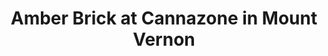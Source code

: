 ---
title: "Amber Brick at Cannazone in Mount Vernon"
picture: "/assets/camera-roll/2018/2018-03-23-amber-brick-at-cannazone/20180323_230926069_iOS.jpg"
thumbnail: "/assets/camera-roll/2018/2018-03-23-amber-brick-at-cannazone/20180323_230926069_iOS-thumbnail.jpg"
tags:
  - Amber Brick
  - Cannabis
  - Mount Vernon
  - Photograph
  - Leaf  
  - Sticker
  - Window
---